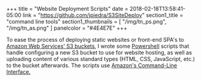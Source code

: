 +++
title = "Website Deployment Scripts"
date = 2018-02-18T13:58:41-05:00
link = "https://github.com/jpiedra/S3SiteDeploy"
section1_title = "command line tools"
section1_thumbnails = [
    "/img/tn_ps.png",
    "/img/tn_as.png"
]
panelcolor = "#4E4E7E"
+++

To ease the process of deploying static websites or front-end SPA's to <a class='projectpanel_body_content_link' href="https://aws.amazon.com/s3/">Amazon Web Services' S3 buckets</a>, I wrote some <a class='projectpanel_body_content_link' href="https://docs.microsoft.com/en-us/powershell/">Powershell</a> scripts that handle configuring a new S3 bucket to use for website hosting, as well as uploading content of various standard types (HTML, CSS, JavaScript, etc.) to the bucket afterwards. The scripts use <a class='projectpanel_body_content_link' href="https://aws.amazon.com/cli/">Amazon's Command-Line Interface.</a>